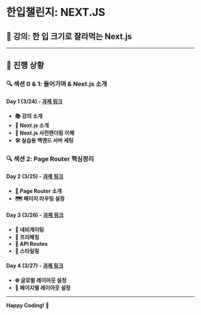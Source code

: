 # 한입챌린지: NEXT.JS

## 🚀 강의: 한 입 크기로 잘라먹는 Next.js

---

## 📅 진행 상황

### 🔍 섹션 0 & 1: 들어가며 & Next.js 소개

#### Day 1 (3/24) - [과제 링크](https://cafe.naver.com/winterlood/2888 "한입챌린지 Day 1 과제")

- **📚 강의 소개**
- **🌟 Next.js 소개**
- **🧠 Next.js 사전렌더링 이해**
- **🛠️ 실습용 백엔드 서버 세팅**

### 🔍 섹션 2: Page Router 핵심정리

#### Day 2 (3/25) - [과제 링크](https://cafe.naver.com/winterlood/3021 "한입챌린지 Day 2 과제")

- **📘 Page Router 소개**
- **🗺️ 페이지 라우팅 설정**

#### Day 3 (3/26) - [과제 링크](https://cafe.naver.com/winterlood/3058 "한입챌린지 Day 3 과제")

- **🧭 네비게이팅**
- **🚀 프리페칭**
- **🔌 API Routes**
- **🎨 스타일링**

#### Day 4 (3/27) - [과제 링크](https://cafe.naver.com/winterlood/3176 "한입챌린지 Day 4 과제")

- **🌐 글로벌 레이아웃 설정**
- **📄 페이지별 레이아웃 설정**

---

**Happy Coding! 🚀**
